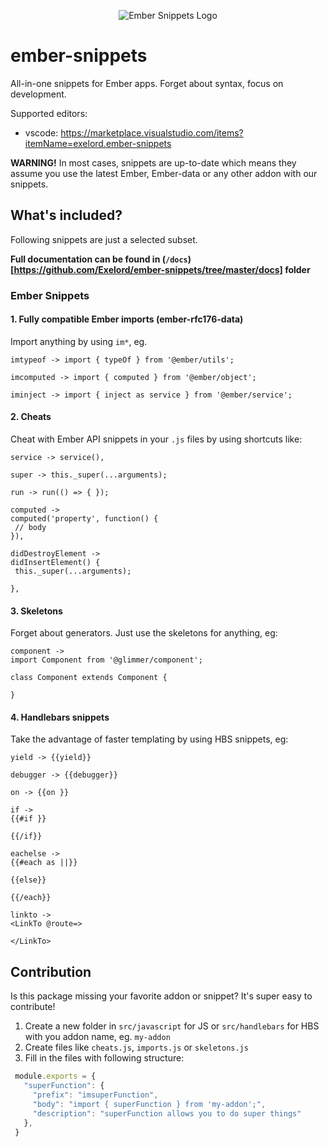 <p align="center">
 <img src="https://raw.githubusercontent.com/Exelord/ember-snippets/master/icon.png" alt="Ember Snippets Logo">
</p>

# ember-snippets

All-in-one snippets for Ember apps. Forget about syntax, focus on development.

Supported editors:
- vscode: https://marketplace.visualstudio.com/items?itemName=exelord.ember-snippets

**WARNING!** In most cases, snippets are up-to-date which means they assume you use the latest Ember, Ember-data or any other addon with our snippets.

## What's included?

Following snippets are just a selected subset. 

**Full documentation can be found in (`/docs`)[https://github.com/Exelord/ember-snippets/tree/master/docs] folder**

### Ember Snippets

#### 1. Fully compatible Ember imports (ember-rfc176-data)
Import anything by using `im*`, eg.
```
imtypeof -> import { typeOf } from '@ember/utils';

imcomputed -> import { computed } from '@ember/object';

iminject -> import { inject as service } from '@ember/service';
```

#### 2. Cheats
Cheat with Ember API snippets in your `.js` files by using shortcuts like:
```
service -> service(),

super -> this._super(...arguments);

run -> run(() => { });

computed ->
computed('property', function() {
 // body
}),

didDestroyElement ->
didInsertElement() {
 this._super(...arguments);
 
},
```

#### 3. Skeletons
Forget about generators. Just use the skeletons for anything, eg:
```
component ->
import Component from '@glimmer/component';

class Component extends Component {
  
}

```

#### 4. Handlebars snippets
Take the advantage of faster templating by using HBS snippets, eg:
```
yield -> {{yield}}

debugger -> {{debugger}}

on -> {{on }}

if -> 
{{#if }}
 
{{/if}}

eachelse -> 
{{#each as ||}}
 
{{else}}
 
{{/each}}

linkto ->
<LinkTo @route=>
 
</LinkTo> 
```

## Contribution
Is this package missing your favorite addon or snippet? It's super easy to contribute!

1. Create a new folder in `src/javascript` for JS or `src/handlebars` for HBS with you addon name, eg. `my-addon`
2. Create files like `cheats.js`, `imports.js` or `skeletons.js`
3. Fill in the files with following structure:
 ```js
  module.exports = {
    "superFunction": {
      "prefix": "imsuperFunction",
      "body": "import { superFunction } from 'my-addon';",
      "description": "superFunction allows you to do super things"
    },
  }
 ```